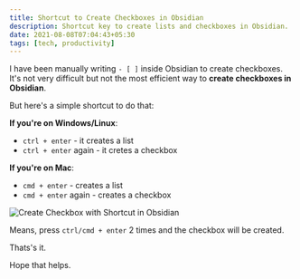```yaml
---
title: Shortcut to Create Checkboxes in Obsidian
description: Shortcut key to create lists and checkboxes in Obsidian.
date: 2021-08-08T07:04:43+05:30
tags: [tech, productivity]
---
```


I have been manually writing `- [ ]` inside Obsidian to create checkboxes. It's not very difficult but not the most efficient way to **create checkboxes in Obsidian**.

But here's a simple shortcut to do that:

**If you're on Windows/Linux**:

- `ctrl + enter` - it creates a list
- `ctrl + enter` again - it cretes a checkbox

**If you're on Mac**:

- `cmd + enter` - creates a list
- `cmd + enter` again - creates a checkbox

![Create Checkbox with Shortcut in Obsidian](https://i.imgur.com/tWATxLN.jpg)

Means, press `ctrl/cmd + enter` 2 times and the checkbox will be created.

Thats's it.

Hope that helps.